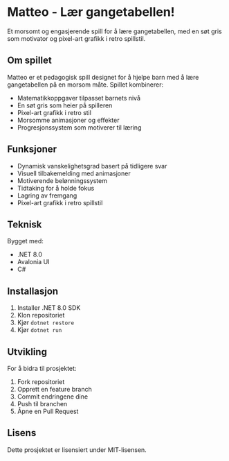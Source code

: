 # Matteo - Lær gangetabellen!

Et morsomt og engasjerende spill for å lære gangetabellen, med en søt gris som motivator og pixel-art grafikk i retro spillstil.

## Om spillet

Matteo er et pedagogisk spill designet for å hjelpe barn med å lære gangetabellen på en morsom måte. Spillet kombinerer:
- Matematikkoppgaver tilpasset barnets nivå
- En søt gris som heier på spilleren
- Pixel-art grafikk i retro stil
- Morsomme animasjoner og effekter
- Progresjonssystem som motiverer til læring

## Funksjoner

- Dynamisk vanskelighetsgrad basert på tidligere svar
- Visuell tilbakemelding med animasjoner
- Motiverende belønningssystem
- Tidtaking for å holde fokus
- Lagring av fremgang
- Pixel-art grafikk i retro spillstil

## Teknisk

Bygget med:
- .NET 8.0
- Avalonia UI
- C#

## Installasjon

1. Installer .NET 8.0 SDK
2. Klon repositoriet
3. Kjør `dotnet restore`
4. Kjør `dotnet run`

## Utvikling

For å bidra til prosjektet:
1. Fork repositoriet
2. Opprett en feature branch
3. Commit endringene dine
4. Push til branchen
5. Åpne en Pull Request

## Lisens

Dette prosjektet er lisensiert under MIT-lisensen. 